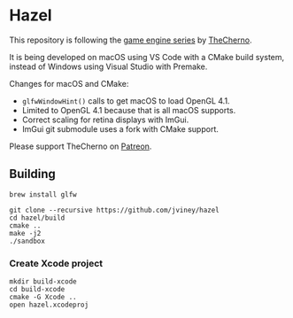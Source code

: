 # Hazel

This repository is following the
[game engine series](https://www.youtube.com/playlist?list=PLlrATfBNZ98dC-V-N3m0Go4deliWHPFwT)
by [TheCherno](https://www.youtube.com/user/TheChernoProject).

It is being developed on macOS using VS Code with a CMake build system, instead of Windows using Visual Studio with Premake.

Changes for macOS and CMake:

- `glfwWindowHint()` calls to get macOS to load OpenGL 4.1.
- Limited to OpenGL 4.1 because that is all macOS supports.
- Correct scaling for retina displays with ImGui.
- ImGui git submodule uses a fork with CMake support.

Please support TheCherno on [Patreon](https://patreon.com/thecherno).

## Building

```
brew install glfw

git clone --recursive https://github.com/jviney/hazel
cd hazel/build
cmake ..
make -j2
./sandbox
```

### Create Xcode project

```
mkdir build-xcode
cd build-xcode
cmake -G Xcode ..
open hazel.xcodeproj
```
